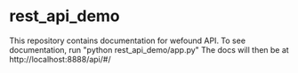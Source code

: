 rest_api_demo
=============

This repository contains documentation for wefound API.
To see documentation, run "python rest_api_demo/app.py"
The docs will then be at http://localhost:8888/api/#/

